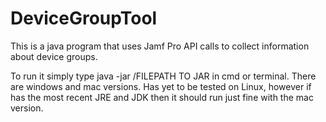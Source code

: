 # DeviceGroupTool
This is a java program that uses Jamf Pro API calls to collect information about device groups.

To run it simply type java -jar /FILEPATH TO JAR in cmd or terminal. There are windows and mac versions. Has yet to be tested on Linux, however if has the most recent JRE and JDK then it should run just fine with the mac version.
